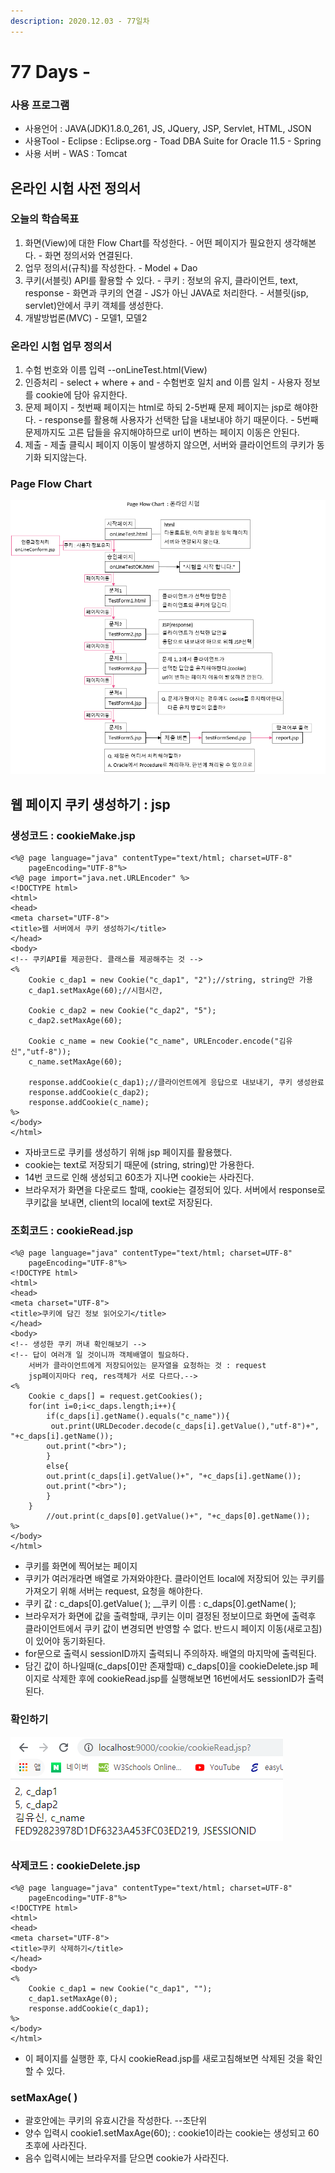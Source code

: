 ```yaml
---
description: 2020.12.03 - 77일차
---
```


# 77 Days -

### 사용 프로그램

* 사용언어 : JAVA\(JDK\)1.8.0\_261, JS, JQuery, JSP, Servlet, HTML, JSON
* 사용Tool  - Eclipse : Eclipse.org - Toad DBA Suite for Oracle 11.5 - Spring
* 사용 서버 - WAS : Tomcat

## 온라인 시험 사전 정의서

### 오늘의 학습목표

1. 화면\(View\)에 대한 Flow Chart를 작성한다. - 어떤 페이지가 필요한지 생각해본다. - 화면 정의서와 연결된다.
2. 업무 정의서\(규칙\)를 작성한다. - Model + Dao
3. 쿠키\(서블릿\) API를 활용할 수 있다. - 쿠키 : 정보의 유지, 클라이언트, text, response - 화면과 쿠키의 연결 - JS가 아닌 JAVA로 처리한다. - 서블릿\(jsp, servlet\)안에서 쿠키 객체를 생성한다.
4. 개발방법론\(MVC\) - 모델1, 모델2

### 온라인 시험 업무 정의서

1. 수험 번호와 이름 입력 --onLineTest.html\(View\)
2. 인증처리 - select + where + and - 수험번호 일치 and 이름 일치 - 사용자 정보를 cookie에 담아 유지한다.
3. 문제 페이지 - 첫번째 페이지는 html로 하되 2-5번째 문제 페이지는 jsp로 해야한다. - response를 활용해 사용자가 선택한 답을 내보내야 하기 때문이다. - 5번째 문제까지도 고른 답들을 유지해야하므로 url이 변하는 페이지 이동은 안된다.
4. 제출 - 제출 클릭시 페이지 이동이 발생하지 않으면, 서버와 클라이언트의 쿠키가 동기화 되지않는다.

### Page Flow Chart

![](../../.gitbook/assets/.png%20%2843%29.png)

## 웹 페이지 쿠키 생성하기 : jsp

### 생성코드 : cookieMake.jsp

```markup
<%@ page language="java" contentType="text/html; charset=UTF-8"
    pageEncoding="UTF-8"%>
<%@ page import="java.net.URLEncoder" %>
<!DOCTYPE html>
<html>
<head>
<meta charset="UTF-8">
<title>웹 서버에서 쿠키 생성하기</title>
</head>
<body>
<!-- 쿠키API를 제공한다. 클래스를 제공해주는 것 -->
<%
	Cookie c_dap1 = new Cookie("c_dap1", "2");//string, string만 가용
	c_dap1.setMaxAge(60);//시험시간, 
	
	Cookie c_dap2 = new Cookie("c_dap2", "5");
	c_dap2.setMaxAge(60);
	
	Cookie c_name = new Cookie("c_name", URLEncoder.encode("김유신","utf-8"));
	c_name.setMaxAge(60);
	
	response.addCookie(c_dap1);//클라이언트에게 응답으로 내보내기, 쿠키 생성완료
	response.addCookie(c_dap2);
	response.addCookie(c_name);
%>
</body>
</html>
```

* 자바코드로 쿠키를 생성하기 위해 jsp 페이지를 활용했다.
* cookie는 text로 저장되기 때문에 \(string, string\)만 가용한다.
* 14번 코드로 인해  생성되고 60초가 지나면 cookie는 사라진다.
* 브라우저가 화면을 다운로드 할때, cookie는 결정되어 있다. 서버에서  response로 쿠키값을 보내면, client의 local에 text로 저장된다.

### 조회코드 : cookieRead.jsp

```markup
<%@ page language="java" contentType="text/html; charset=UTF-8"
    pageEncoding="UTF-8"%>
<!DOCTYPE html>
<html>
<head>
<meta charset="UTF-8">
<title>쿠키에 담긴 정보 읽어오기</title>
</head>
<body>
<!-- 생성한 쿠키 꺼내 확인해보기 -->
<!-- 답이 여러개 일 것이니까 객체배열이 필요하다.
	서버가 클라이언트에게 저장되어있는 문자열을 요청하는 것 : request
	jsp페이지마다 req, res객체가 서로 다르다.-->
<%
	Cookie c_daps[] = request.getCookies();
	for(int i=0;i<c_daps.length;i++){
		if(c_daps[i].getName().equals("c_name")){
		 out.print(URLDecoder.decode(c_daps[i].getValue(),"utf-8")+", "+c_daps[i].getName());
		out.print("<br>");
		}
		else{
		out.print(c_daps[i].getValue()+", "+c_daps[i].getName());		
		out.print("<br>");
		}
	}
		//out.print(c_daps[0].getValue()+", "+c_daps[0].getName());	
%>
</body>
</html>
```

* 쿠키를 화면에 찍어보는 페이지
* 쿠키가 여러개라면 배열로 가져와야한다. 클라이언트 local에 저장되어 있는 쿠키를 가져오기 위해 서버는 request, 요청을 해야한다.
* 쿠키 값 : c\_daps\[0\].getValue\( \); __쿠키 이름 : c\_daps\[0\].getName\( \);
* 브라우저가 화면에 값을 출력할때, 쿠키는 이미 결정된 정보이므로 화면에 출력후 클라이언트에서 쿠키 값이 변경되면 반영할 수 없다. 반드시 페이지 이동\(새로고침\)이 있어야 동기화된다.
* for문으로 출력시 sessionID까지 출력되니 주의하자. 배열의 마지막에 출력된다.
* 담긴 값이 하나일때\(c\_daps\[0\]만 존재할때\) c\_daps\[0\]을 cookieDelete.jsp 페이지로 삭제한 후에 cookieRead.jsp를 실행해보면 16번에서도 sessionID가 출력된다.

### 확인하기

![](../../.gitbook/assets/.png%20%2844%29.png)

### 삭제코드 : cookieDelete.jsp

```markup
<%@ page language="java" contentType="text/html; charset=UTF-8"
    pageEncoding="UTF-8"%>
<!DOCTYPE html>
<html>
<head>
<meta charset="UTF-8">
<title>쿠키 삭제하기</title>
</head>
<body>
<%
	Cookie c_dap1 = new Cookie("c_dap1", "");
	c_dap1.setMaxAge(0);
	response.addCookie(c_dap1);
%>
</body>
</html>
```

* 이 페이지를 실행한 후, 다시 cookieRead.jsp를 새로고침해보면 삭제된 것을 확인할 수 있다.

### setMaxAge\( \)

* 괄호안에는 쿠키의 유효시간을 작성한다. --초단위
* 양수 입력시 cookie1.setMaxAge\(60\); : cookie1이라는 cookie는 생성되고 60초후에 사라진다.
* 음수 입력시에는 브라우저를 닫으면 cookie가 사라진다.

